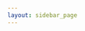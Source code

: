 ```yaml
---
layout: sidebar_page
---
```


<script>
  (async () => {
    const indexResponse = await fetch('https://api.github.com/repos/bear-rsg/4m-association/contents/bulletin?ref=dev-v1');
    const indexData = await indexResponse.json();
    
    let indexHtmlString = '<ul>';
    
    for (let indexFile of indexData) {
      
      let indexFileName = indexFile.name;
      let indexFilepath = indexFile.path;
      if (indexFile.name.endsWith('.md')) {
        indexFileName = indexFileName.slice(0, -3);
        indexFilepath = indexFile.path.slice(0, -3) + '.html';
      }
      
      indexFileName = replace(/([a-z0-9])([A-Z])/g, '$1 $2');      
      indexFileName = indexFileName.replace(/([A-Za-z])([0-9])/g, '$1 $2');
      indexFileName = indexFileName.replace(/([A-Za-z0-9)([-])([a-z0-9])/g, '$1 $3');      
      
      let indexCapFileName = indexFileName.replace(/(^\w{1})|(\s+\w{1})/g, letter => letter.toUpperCase());      
      indexHtmlString += `<li><a href="/4m-association/${indexFilepath}">${indexCapFileName}</a></li>`;
    }
    indexHtmlString += '</ul>';
    document.getElementsByClassName('left-area')[0].innerHTML = indexHtmlString;
  })()
</script>